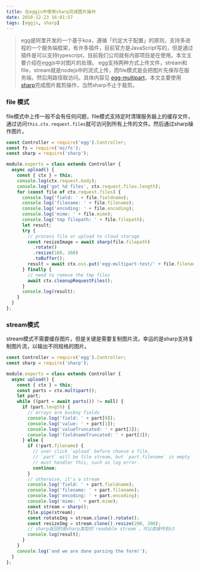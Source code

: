 ```yaml
---
title: 在eggjs中使用sharp完成图片操作
date: 2018-12-23 16:01:57
tags: [eggjs, sharp]
---
```

> egg是阿里开发的一个基于koa，遵循「约定大于配置」的原则，支持多进程的一个服务端框架，有许多插件，目前官方是JavaScript写的，但是通过插件是可以支持typescript，目前我们公司就有内部项目是在使用。本文主要介绍在eggjs中对图片的处理。
> egg支持两种方式上传文件，stream和file，stream就是nodejs中的流式上传，而file模式是会把图片先保存在服务端，然后用路径取访问。具体内容见 [egg-multipart](https://eggjs.org/en/plugins/multipart.html)，本文主要使用[sharp](https://github.com/lovell/sharp)完成图片裁剪操作，当然sharp不止于裁剪。
### file 模式
file模式中上传一般不会有任何问题，file模式支持定时清理服务器上的缓存文件，通过访问`this.ctx.request.files`就可访问到所有上传的文件。然后通过sharp操作图片。
```typescript
const Controller = require('egg').Controller;
const fs = require('mz/fs');
const sharp = require('sharp');

module.exports = class extends Controller {
  async upload() {
    const { ctx } = this;
    console.log(ctx.request.body);
    console.log('got %d files', ctx.request.files.length);
    for (const file of ctx.request.files) {
      console.log('field: ' + file.fieldname);
      console.log('filename: ' + file.filename);
      console.log('encoding: ' + file.encoding);
      console.log('mime: ' + file.mime);
      console.log('tmp filepath: ' + file.filepath);
      let result;
      try {
        // process file or upload to cloud storage
        const resizeImage = await sharp(file.filepath)
          .rotate()
          .resize(160, 160)
          .toBuffer();
        result = await ctx.oss.put('egg-multipart-test/' + file.filename, file.filepath);
      } finally {
        // need to remove the tmp files
        await ctx.cleanupRequestFiles();
      }
      console.log(result);
    }
  }
};
```
### stream模式
stream模式不需要缓存图片，但是关键是需要复制图片流，幸运的是sharp支持复制图片流，以输出不同规格的图片。
```typescript
const Controller = require('egg').Controller;
const sharp = require('sharp');

module.exports = class extends Controller {
  async upload() {
    const { ctx } = this;
    const parts = ctx.multipart();
    let part;
    while ((part = await parts()) != null) {
      if (part.length) {
        // arrays are busboy fields
        console.log('field: ' + part[0]);
        console.log('value: ' + part[1]);
        console.log('valueTruncated: ' + part[2]);
        console.log('fieldnameTruncated: ' + part[3]);
      } else {
        if (!part.filename) {
          // user click `upload` before choose a file,
          // `part` will be file stream, but `part.filename` is empty
          // must handler this, such as log error.
          continue;
        }
        // otherwise, it's a stream
        console.log('field: ' + part.fieldname);
        console.log('filename: ' + part.filename);
        console.log('encoding: ' + part.encoding);
        console.log('mime: ' + part.mime);
        const stream = sharp();
        file.pipe(stream);
        const rotateImg = stream.clone().rotate();
        const resizeImg = stream.clone().resize(200, 200);
        // sharp返回的是sharp类型的`readable stream`，可以直接传到s3
        console.log(result);
      }
    }
    console.log('and we are done parsing the form!');
  }
};
```
